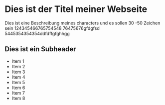 # Dies ist der Titel meiner Webseite

Dies ist eine Beschreibung meines characters und es sollen 30 -50 Zeichen sein
124345466765754548
76475676gfdgfsd
5445354354354ddfdffgfghhgg


## Dies ist ein Subheader

* Item 1
* Item 2
* Item 3
* Item 4
* Item 5
* Item 6
* Item 7
* Item 8

